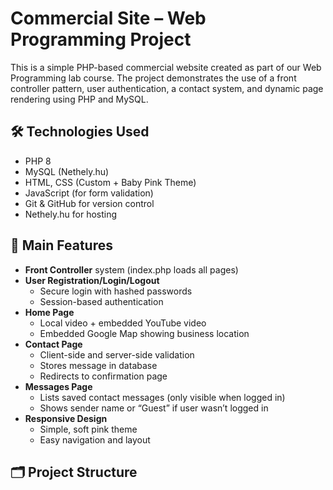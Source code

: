 # Commercial Site – Web Programming Project

This is a simple PHP-based commercial website created as part of our Web Programming lab course. The project demonstrates the use of a front controller pattern, user authentication, a contact system, and dynamic page rendering using PHP and MySQL.

## 🛠 Technologies Used

- PHP 8
- MySQL (Nethely.hu)
- HTML, CSS (Custom + Baby Pink Theme)
- JavaScript (for form validation)
- Git & GitHub for version control
- Nethely.hu for hosting

## 📁 Main Features

- **Front Controller** system (index.php loads all pages)
- **User Registration/Login/Logout**
  - Secure login with hashed passwords
  - Session-based authentication
- **Home Page**
  - Local video + embedded YouTube video
  - Embedded Google Map showing business location
- **Contact Page**
  - Client-side and server-side validation
  - Stores message in database
  - Redirects to confirmation page
- **Messages Page**
  - Lists saved contact messages (only visible when logged in)
  - Shows sender name or “Guest” if user wasn’t logged in
- **Responsive Design**
  - Simple, soft pink theme
  - Easy navigation and layout

## 🗂 Project Structure

